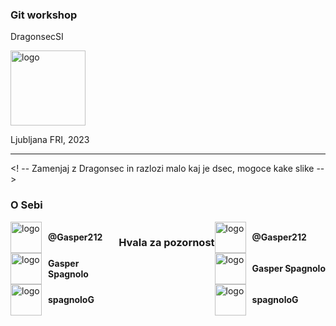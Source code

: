 
### Git workshop 

DragonsecSI


<img src="./img/dscelogo" alt="logo" title="Logo" width="120"/> 

Ljubljana FRI, 2023

---
<! -- Zamenjaj z Dragonsec in razlozi malo kaj je dsec, mogoce kake slike -->
### O Sebi <!-- .element: style="text-align: left; font-size: 50px;" -->
<style>
.container{
    display: flex;
}
.col{
    flex: 1;
}
</style>

<div class="container">

<div class="col">

<div style="display: flex; align-items: center;"><img src="./img/x_logo.png" alt="logo" title="Logo" width="50" style="margin-right: 10px;" /><b>@Gasper212</b> </div>
<div style="display: flex; align-items: center;"><img src="./img/linkedin_logo.svg" alt="logo" title="Logo" width="50" style="margin-right: 10px;" /><b>Gasper Spagnolo</b> </div>
<div style="display: flex; align-items: center;"><img src="./img/github_logo.png" alt="logo" title="Logo" width="50" style="margin-right: 10px;" /><b>spagnoloG</b> </div>


</div>


---
### Hvala za pozornost <!-- .element: style="text-align: left; font-size: 50px;" -->
<style>
.container{
    display: flex;
}
.col{
    flex: 1;
}
</style>

<div class="container">

<div class="col">

<div style="display: flex; align-items: center;"><img src="./img/x_logo.png" alt="logo" title="Logo" width="50" style="margin-right: 10px;" /><b>@Gasper212</b> </div>
<div style="display: flex; align-items: center;"><img src="./img/linkedin_logo.svg" alt="logo" title="Logo" width="50" style="margin-right: 10px;" /><b>Gasper Spagnolo</b> </div>
<div style="display: flex; align-items: center;"><img src="./img/github_logo.png" alt="logo" title="Logo" width="50" style="margin-right: 10px;" /><b>spagnoloG</b> </div>


</div>
